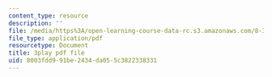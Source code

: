 ```yaml
---
content_type: resource
description: ''
file: /media/https%3A/open-learning-course-data-rc.s3.amazonaws.com/8-334-statistical-mechanics-ii-statistical-physics-of-fields-spring-2014/8003fdd991be2434da055c3822338331_9WhnbTT_nS8.pdf
file_type: application/pdf
resourcetype: Document
title: 3play pdf file
uid: 8003fdd9-91be-2434-da05-5c3822338331
---
```

